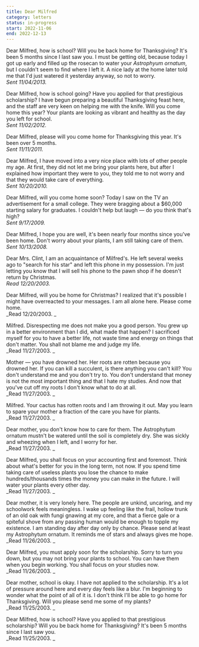 ```yaml
---
title: Dear Milfred
category: letters
status: in-progress
start: 2022-11-06
end: 2022-12-13
---
```


Dear Milfred, how is school? Will you be back home for Thanksgiving? It's been 5 months since I last saw you. I must be getting old, because today I got up early and filled up the rosecan to water your _Astrophyum ornatum_, but I couldn't seem to find where I left it. A nice lady at the home later told me that I'd just watered it yesterday anyway, so not to worry.  
_Sent 11/04/2013._

Dear Milfred, how is school going? Have you applied for that prestigious scholarship? I have begun preparing a beautiful Thanksgiving feast here, and the staff are very keen on helping me with the knife. Will you come home this year? Your plants are looking as vibrant and healthy as the day you left for school.  
_Sent 11/02/2012._

Dear Milfred, please will you come home for Thanksgiving this year. It's been over 5 months.  
_Sent 11/11/2011._

Dear Milfred, I have moved into a very nice place with lots of other people my age. At first, they did not let me bring your plants here, but after I explained how important they were to you, they told me to not worry and that they would take care of everything.  
_Sent 10/20/2010._

Dear Milfred, will you come home soon? Today I saw on the TV an advertisement for a small college. They were bragging about a $60,000 starting salary for graduates. I couldn't help but laugh — do you think that's high?  
_Sent 9/17/2009._

Dear Milfred, I hope you are well, it's been nearly four months since you've been home. Don't worry about your plants, I am still taking care of them.  
_Sent 10/13/2008._

Dear Mrs. Clint, I am an acquaintance of Milfred's. He left several weeks ago to "search for his star" and left this phone in my possession. I'm just letting you know that I will sell his phone to the pawn shop if he doesn't return by Christmas.  
_Read 12/20/2003._

Dear Milfred, will you be home for Christmas? I realized that it's possible I might have overreacted to your messages. I am all alone here. Please come home.  
_Read 12/20/2003.
_

Milfred. Disrespecting me does not make you a good person. You grew up in a better environment than I did, what made that happen? I sacrificed myself for you to have a better life, not waste time and energy on things that don't matter. You shall not blame me and judge my life.  
_Read 11/27/2003.
_

Mother — you have drowned her. Her roots are rotten because you drowned her. If you can kill a succulent, is there anything you can't kill? You don't understand me and you don't try to. You don't understand that money is not the most important thing and that I hate my studies. And now that you've cut off my roots I don't know what to do at all.  
_Read 11/27/2003.
_

Milfred. Your cactus has rotten roots and I am throwing it out. May you learn to spare your mother a fraction of the care you have for plants.  
_Read 11/27/2003.
_

Dear mother, you don't know how to care for them. The Astrophytum ornatum mustn't be watered until the soil is completely dry. She was sickly and wheezing when I left, and I worry for her.  
_Read 11/27/2003.
_

Dear Milfred, you shall focus on your accounting first and foremost. Think about what's better for you in the long term, not now. If you spend time taking care of useless plants you lose the chance to make hundreds/thousands times the money you can make in the future. I will water your plants every other day.  
_Read 11/27/2003.
_

Dear mother, it is very lonely here. The people are unkind, uncaring, and my schoolwork feels meaningless. I wake up feeling like the frail, hollow trunk of an old oak with fungi gnawing at my core, and that a fierce gale or a spiteful shove from any passing human would be enough to topple my existence. I am standing day after day only by chance. Please send at least my Astrophytum ornatum. It reminds me of stars and always gives me hope.  
_Read 11/26/2003.
_

Dear Milfred, you must apply soon for the scholarship. Sorry to turn you down, but you may not bring your plants to school. You can have them when you begin working. You shall focus on your studies now.  
_Read 11/26/2003.
_

Dear mother, school is okay. I have not applied to the scholarship. It's a lot of pressure around here and every day feels like a blur. I'm beginning to wonder what the point of all of it is. I don't think I'll be able to go home for Thanksgiving. Will you please send me some of my plants?  
_Read 11/25/2003.
_

Dear Milfred, how is school? Have you applied to that prestigious scholarship? Will you be back home for Thanksgiving? It's been 5 months since I last saw you.  
_Read 11/25/2003.
_

